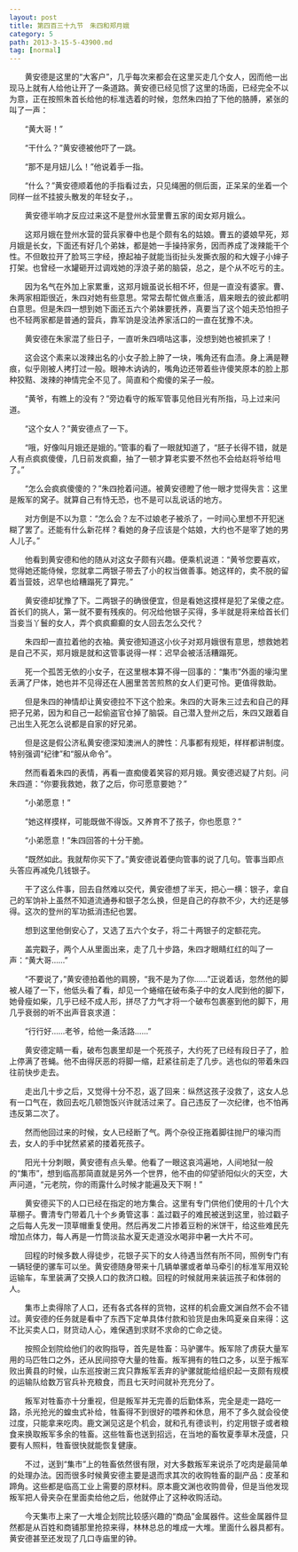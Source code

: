 ```yaml
---
layout: post
title: 第四百三十九节　朱四和郑月娥
category: 5
path: 2013-3-15-5-43900.md
tag: [normal]
---
```


　　黄安德是这里的“大客户”，几乎每次来都会在这里买走几个女人，因而他一出现马上就有人给他让开了一条道路。黄安德已经见惯了这里的场面，已经完全不以为意，正在按照朱首长给他的标准选着的时候，忽然朱四拍了下他的胳膊，紧张的叫了一声：

　　“黄大哥！”

　　“干什么？”黄安德被他吓了一跳。

　　“那不是月妞儿么！”他说着手一指。

　　“什么？”黄安德顺着他的手指看过去，只见绳圈的侧后面，正呆呆的坐着一个同样一丝不挂披头散发的年轻女子，。

　　黄安德半响才反应过来这不是登州水营里曹五家的闺女郑月娥么。

　　这郑月娥在登州水营的营兵家眷中也是个颇有名的姑娘。曹五的婆娘早死，郑月娥是长女，下面还有好几个弟妹，都是她一手操持家务，因而养成了泼辣能干个性。不但敢拉开了脸骂三字经，撩起袖子就能当街扯头发撕衣服的和大嫂子小婶子打架。也曾经一水罐砸开过调戏她的浮浪子弟的脑袋，总之，是个从不吃亏的主。

　　因为名气在外加上家累重，这郑月娥虽说长相不坏，但是一直没有婆家。曹、朱两家相距很近，朱四对她有些意思。常常去帮忙做点重活，眉来眼去的彼此都明白意思。但是朱四一想到她下面还五六个弟妹要抚养，真要当了这个姐夫恐怕担子也不轻两家都是普通的营兵，靠军饷是没法养家活口的一直在犹豫不决。

　　黄安德在朱家混了些日子，一直听朱四嘀咕这事，没想到她也被抓来了！

　　这会这个素来以泼辣出名的小女子脸上肿了一块，嘴角还有血渍。身上满是鞭痕，似乎刚被人拷打过一般。眼神木讷讷的，嘴角边还带着些许傻笑原本的脸上那种狡黠、泼辣的神情完全不见了。简直和个痴傻的呆子一般。

　　“黄爷，有瞧上的没有？”旁边看守的叛军管事见他目光有所指，马上过来问道。

　　“这个女人？”黄安德点了一下。

　　“哦，好像叫月娥还是娥的。”管事的看了一眼就知道了，“胚子长得不错，就是人有点疯疯傻傻，几日前发疯癫，抽了一顿才算老实要不然也不会给赵将爷给甩了。”

　　“怎么会疯疯傻傻的？”朱四抢着问道。被黄安德瞪了他一眼才觉得失言：这里是叛军的窝子。就算自己有恃无恐，也不是可以乱说话的地方。

　　对方倒是不以为意：“怎么会？左不过娘老子被杀了，一时间心里想不开犯迷糊了罢了。还能有什么新花样？看她的身子应该是个姑娘，大约也不是宰了她的男人儿子。”

　　他看到黄安德和他的随从对这女子颇有兴趣。便乘机说道：“黄爷您要喜欢，觉得她还能侍候，您就拿二两银子带去了小的权当做善事。她这样的，卖不脱的留着当营妓，迟早也给糟蹋死了算完。”

　　黄安德却犹豫了下。二两银子的确很便宜，但是看她这摸样是犯了呆傻之症。首长们的挑人，第一就不要有残疾的。何况给他银子买得，多半就是将来给首长们当妾当丫鬟的女人，弄个疯疯癫癫的女人回去怎么交代？

　　朱四却一直拉着他的衣袖。黄安德知道这小伙子对郑月娥很有意思，想救她若是自己不买，郑月娥是就和这管事说得一样：迟早会被活活糟蹋死。

　　死一个孤苦无依的小女子，在这里根本算不得一回事的：“集市”外面的壕沟里丢满了尸体，她也并不见得还在人圈里苦苦煎熬的女人们更可怜。更值得救助。

　　但是朱四的神情却让黄安德拉不下这个脸来。朱四的大哥朱三过去和自己的拜把子兄弟，因为和自己一起偷盗官仓掉了脑袋。自己潜入登州之后，朱四又跟着自己出生入死怎么说都是自家的好兄弟。

　　但是这是假公济私黄安德深知澳洲人的脾性：凡事都有规矩，样样都讲制度。特别强调“纪律”和“服从命令”。

　　然而看着朱四的表情，再看一直痴傻着笑容的郑月娥。黄安德迟疑了片刻。问朱四道：“你要我救她，救了之后，你可愿意要她？”

　　“小弟愿意！”

　　“她这样摸样，可能既做不得饭。又养育不了孩子，你也愿意？”

　　“小弟愿意！”朱四回答的十分干脆。

　　“既然如此。我就帮你买下了。”黄安德说着便向管事的说了几句。管事当即点头答应再减免几钱银子。

　　干了这么件事，回去自然难以交代，黄安德想了半天，把心一横：银子，拿自己的军饷补上虽然不知道流通券和银子怎么换，但是自己的存款不少，大约还是够得。这次的登州的军功抵消违纪也罢。

　　想到这里他倒安心了，又选了五六个女子，将二十两银子的定额花完。

　　盖完戳子，两个人从里面出来，走了几十步路，朱四才眼睛红红的叫了一声：“黄大哥……”

　　“不要说了，”黄安德拍着他的肩膀，“我不是为了你……”正说着话，忽然他的脚被人碰了一下，他低头看了看，却见一个蜷缩在破布条子中的女人爬到他的脚下，她骨瘦如柴，几乎已经不成人形，拼尽了力气才将一个破布包裹塞到他的脚下，用几乎衰弱的听不出声音哀求道：

　　“行行好……老爷，给他一条活路……”

　　黄安德定睛一看，破布包裹里却是一个死孩子，大约死了已经有段日子了，脸上停满了苍蝇。他不由得厌恶的将脚一缩，赶紧往前走了几步。逃也似的带着朱四往前快步走去。

　　走出几十步之后，又觉得十分不忍，返了回来：纵然这孩子没救了，这女人总有一口气在，救回去吃几顿饱饭兴许就活过来了。自己违反了一次纪律，也不怕再违反第二次了。

　　然而他回过来的时候，女人已经断了气。两个杂役正拖着脚往抛尸的壕沟而去，女人的手中犹然紧紧的搂着死孩子。

　　阳光十分刺眼，黄安德有点头晕。他看了一眼这哀鸿遍地，人间地狱一般的“集市”，想到临高那简直就是另外一个世界，他不由的仰望骄阳似火的天空，大声问道，“元老院，你的雨露什么时候才能遍及天下啊！”

　　黄安德买下的人口已经在指定的地方集合。这里有专门供他们使用的十几个大草棚子。曹清专门带着几十个乡勇管这事：盖过戳子的难民被送到这里，验过戳子之后每人先发一顶草帽重复使用。然后再发二片掺着豆粉的米饼干，给这些难民先增加点体力，每人再是一竹筒淡盐水夏天走道没水喝非中暑一大片不可。

　　回程的时候多数人得徒步，花银子买下的女人待遇当然有所不同，照例专门有一辆轻便的骡车可以坐。黄安德随身带来十几辆单骡或者单马牵引的标准军用双轮运输车，车里装满了交换人口的救济口粮。回程的时候就用来装运孩子和体弱的人。

　　集市上卖得除了人口，还有各式各样的货物，这样的机会鹿文渊自然不会不错过。黄安德的任务就是看中了东西下定单具体付款和验货是由朱鸣夏亲自来得：这不比买卖人口，财货动人心，难保遇到求财不求命的亡命之徒。

　　按照企划院给他们的收购指导，首先是牲畜：马驴骡牛。叛军除了虏获大量军用的马匹牲口之外，还从民间掠夺大量的牲畜。叛军拥有的牲口之多，以至于叛军败出黄县的时候，山东巡按谢三宾只靠叛军丢弃的驴骡就能给组织起一支颇有规模的运输队给数万官兵补充粮食，而且七天时间就补充充分了。

　　叛军对牲畜亦十分重视，但是叛军并无完善的后勤体系，完全是走一路吃一路，杀光抢光的蝗虫式补给，牲畜得不到很好的喂养和休息，用不了多久就会役使过度，只能拿来吃肉。鹿文渊见这是个机会，就和孔有德谈判，约定用银子或者粮食来换取叛军多余的牲畜。这些牲畜也送到招远，在当地的畜牧夏季草木茂盛，只要有人照料，牲畜很快就能恢复健康。

　　不过，送到“集市”上的牲畜依然很有限，对大多数叛军来说杀了吃肉是最简单的处理办法。因而很多时候黄安德主要是退而求其次的收购牲畜的副产品：皮革和蹄角。这些都是临高工业上需要的原材料。原本鹿文渊也收购兽骨，但是当他发现叛军把人骨夹杂在里面卖给他之后，他就停止了这种收购活动。

　　今天集市上来了一大堆企划院比较感兴趣的“商品”金属器件。这些金属器件显然都是从百姓和商铺那里抢掠来得，林林总总的堆成一大堆。里面什么器具都有。黄安德甚至还发现了几口寺庙里的钟。